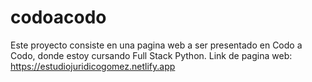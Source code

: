 # codoacodo
Este proyecto consiste en una pagina web a ser presentado en Codo a Codo, donde estoy cursando Full Stack Python.
Link de pagina web: https://estudiojuridicogomez.netlify.app
